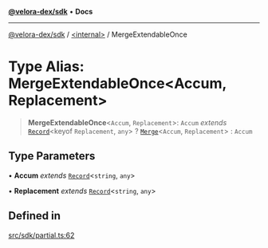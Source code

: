 [**@velora-dex/sdk**](../../README.md) • **Docs**

***

[@velora-dex/sdk](../../globals.md) / [\<internal\>](../README.md) / MergeExtendableOnce

# Type Alias: MergeExtendableOnce\<Accum, Replacement\>

> **MergeExtendableOnce**\<`Accum`, `Replacement`\>: `Accum` *extends* [`Record`](Record.md)\<keyof `Replacement`, `any`\> ? [`Merge`](Merge.md)\<`Accum`, `Replacement`\> : `Accum`

## Type Parameters

• **Accum** *extends* [`Record`](Record.md)\<`string`, `any`\>

• **Replacement** *extends* [`Record`](Record.md)\<`string`, `any`\>

## Defined in

[src/sdk/partial.ts:62](https://github.com/paraswap/paraswap-sdk/blob/master/src/sdk/partial.ts#L62)
